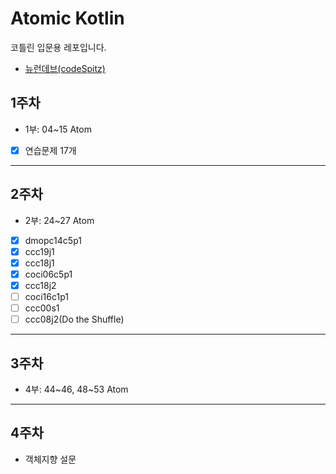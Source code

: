 # Atomic Kotlin

코틀린 입문용 레포입니다.

- [뉴런데브(codeSpitz)](https://www.youtube.com/watch?v=6lbabG4D2fs&list=PLBNdLLaRx_rKzg0FGzi6OW7dgawi7WEyp)

## 1주차

- 1부: 04~15 Atom
- [x] 연습문제 17개

---

## 2주차

- 2부: 24~27 Atom
- [x] dmopc14c5p1
- [x] ccc19j1
- [x] ccc18j1
- [x] coci06c5p1
- [x] ccc18j2
- [ ] coci16c1p1
- [ ] ccc00s1
- [ ] ccc08j2(Do the Shuffle)

---

## 3주차

- 4부: 44~46, 48~53 Atom

---

## 4주차

- 객체지향 설문